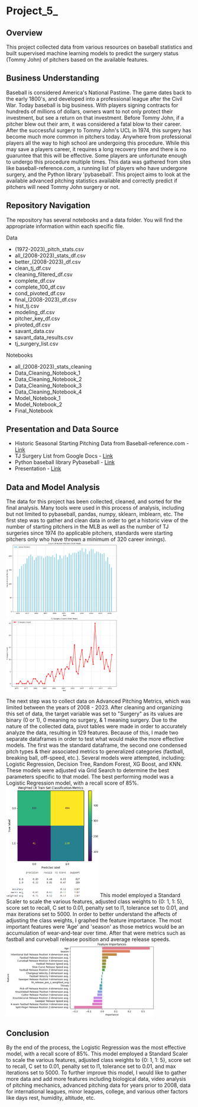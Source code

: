 # Project_5_

## Overview
This project collected data from various resources on baseball statistics and built supervised machine learning models to predict the surgery status (Tommy John) of pitchers based on the available features.

## Business Understanding
Baseball is considered America's National Pastime. The game dates back to the early 1800's, and developed into a professional league after the Civil War. Today baseball is big business. With players signing contracts for hundreds of millions of dollars, owners want to not only protect their investment, but see a return on that investment. Before Tommy John, if a pitcher blew out their arm, it was considered a fatal blow to their career. After the successful surgery to Tommy John's UCL in 1974, this surgery has become much more common in pitchers today. Anywhere from professional players all the way to high school are undergoing this procedure. While this may save a players career, it requires a long recovery time and there is no guaruntee that this will be effective. Some players are unfortunate enough to undergo this procedure multiple times. This data was gathered from sites like baseball-reference.com, a running list of players who have undergone surgery, and the Python library 'pybaseball'. This project aims to look at the available advanced pitching statistics available and correctly predict if pitchers will need Tommy John surgery or not.

## Repository Navigation
The repository has several notebooks and a data folder. You will find the appropriate information within each specific file.


Data
- (1972-2023)_pitch_stats.csv
- all_(2008-2023)_stats_df.csv
- better_(2008-2023)_df.csv
- clean_tj_df.csv
- cleaning_filtered_df.csv
- complete_df.csv
- complete_100_df.csv
- cond_pivoted_df.csv
- final_(2008-2023)_df.csv
- hist_tj.csv
- modeling_df.csv
- pitcher_key_df.csv
- pivoted_df.csv
- savant_data.csv
- savant_data_results.csv
- tj_surgery_list.csv

Notebooks
- all_(2008-2023)_stats_cleaning
- Data_Cleaning_Notebook_1
- Data_Cleaning_Notebook_2
- Data_Cleaning_Notebook_3
- Data_Cleaning_Notebook_4
- Model_Notebook_1
- Model_Notebook_2
- Final_Notebook

## Presentation and Data Source
- Historic Seasonal Starting Pitching Data from Baseball-reference.com - [Link](https://www.baseball-reference.com/leagues/majors/2023-starter-pitching.shtml)
- TJ Surgery List from Google Docs - [Link](https://docs.google.com/spreadsheets/d/1gQujXQQGOVNaiuwSN680Hq-FDVsCwvN-3AazykOBON0/edit#gid=0)
- Python baseball library Pybaseball - [Link](https://pypi.org/project/pybaseball/)
- Presentation - [Link](https://docs.google.com/presentation/d/1nC4skWPs04aq8HSFh7sb7AwX3NmBQNQF0HUHMBmjggk/edit#slide=id.g2bf4da13b11_0_22)

## Data and Model Analysis
The data for this project has been collected, cleaned, and sorted for the final analysis.
Many tools were used in this process of analysis, including but not limited to pybaseball, pandas, numpy, sklearn, imblearn,  etc.
The first step was to gather and clean data in order to get a historic view of the number of starting pitchers in the MLB as well as the number of TJ surgeries since 1974 (to applicable pitchers, standards were starting pitchers only who have thrown a minimum of 320 career innings).
<img src='images/historic_pitchers_graph.PNG' width=300 height=200>
<img src='images/historic_pitchers_tj_graph.PNG' width=300 height=200>

The next step was to collect data on Advanced Pitching Metrics, which was limited between the years of 2008 - 2023.
After cleaning and organizing this set of data, the target variable was set to "Surgery" as its values are binary (0 or 1), 0 meaning no surgery, & 1 meaning surgery.
Due to the nature of the collected data, pivot tables were made in order to accurately analyze the data, resulting in 129 features.
Because of this, I made two separate dataframes in order to test what would make the more effective models.
The first was the standard dataframe, the second one condensed pitch types & their associated metrics to generalized categories (fastball, breaking ball, off-speed, etc.).
Several models were attempted, including: Logistic Regression, Decision Tree, Random Forest, XG Boost, and KNN.
These models were adjusted via Grid Search to determine the best parameters specific to that model.
The best performing model was a Logistic Regression model, with a recall score of 85%.
<img src='images/logistic_regression_model.PNG' width=250 height=300>
This model employed a Standard Scaler to scale the various features, adjusted class weights to {0: 1, 1: 5}, score set to recall, C set to 0.01, penalty set to l1, tolerance set to 0.01, and max iterations set to 5000.
In order to better understand the affects of adjusting the class weights, I graphed the feature importance. The most important features were 'Age' and 'season' as those metrics would be an accumulation of wear-and-tear over time. After that were metrics such as fastball and curveball release position and average release speeds. 
<img src='images/feature_importance.PNG' width=400 height=200>

## Conclusion
By the end of the process, the Logistic Regression was the most effective model, with a recall score of 85%.
This model employed a Standard Scaler to scale the various features, adjusted class weights to {0: 1, 1: 5}, score set to recall, C set to 0.01, penalty set to l1, tolerance set to 0.01, and max iterations set to 5000.
To further improve this model, I would like to gather more data and add more features including biological data, video analysis of pitching mechanics, advanced pitching data for years prior to 2008, data for international leagues, minor leagues, college, and various other factors like days rest, humidity, altitude, etc.
